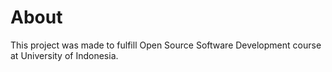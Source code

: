 # About
This project was made to fulfill Open Source Software Development course at University of Indonesia.